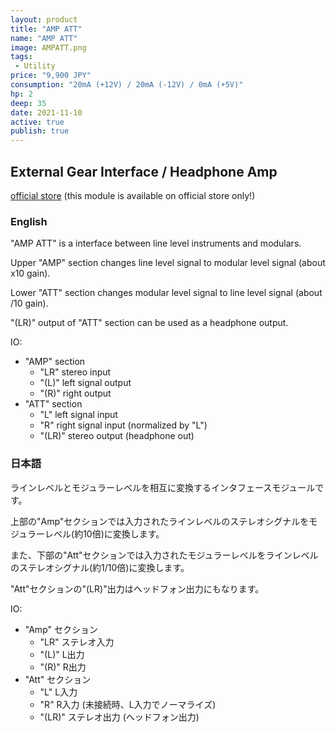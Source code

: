 ```yaml
---
layout: product
title: "AMP ATT"
name: "AMP ATT"
image: AMPATT.png
tags:
 - Utility
price: "9,900 JPY"
consumption: "20mA (+12V) / 20mA (-12V) / 0mA (+5V)"
hp: 2
deep: 35
date: 2021-11-10
active: true
publish: true
---
```


## External Gear Interface / Headphone Amp
[official store](
https://centrevillage.stores.jp/items/618b72747d5d813cc38b43bf
) (this module is available on official store only!)
### English 

"AMP ATT" is a interface between line level instruments and modulars.

Upper "AMP" section changes line level signal to modular level signal (about x10 gain).

Lower "ATT" section changes modular level signal to line level signal (about /10 gain).

"(LR)" output of "ATT" section can be used as a headphone output.

IO:

- "AMP" section
  - "LR" stereo input
  - "(L)" left signal output
  - "(R)" right output
- "ATT" section
  - "L" left signal input
  - "R" right signal input (normalized by "L")
  - "(LR)" stereo output (headphone out)

### 日本語

ラインレベルとモジュラーレベルを相互に変換するインタフェースモジュールです。

上部の"Amp"セクションでは入力されたラインレベルのステレオシグナルをモジュラーレベル(約10倍)に変換します。

また、下部の"Att"セクションでは入力されたモジュラーレベルをラインレベルのステレオシグナル(約1/10倍)に変換します。

"Att"セクションの"(LR)"出力はヘッドフォン出力にもなります。

IO:

- "Amp" セクション
  - "LR" ステレオ入力
  - "(L)" L出力
  - "(R)" R出力
- "Att" セクション
  - "L" L入力
  - "R" R入力 (未接続時、L入力でノーマライズ)
  - "(LR)" ステレオ出力 (ヘッドフォン出力)

